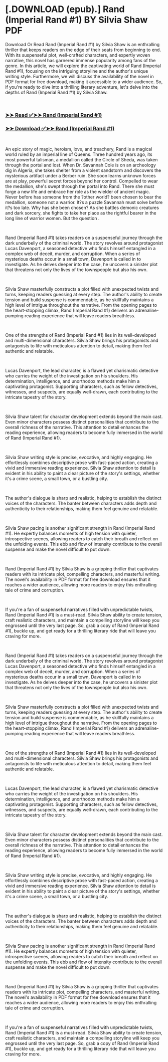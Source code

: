 # [.DOWNLOAD (epub).] Rand (Imperial Rand #1) BY Silvia Shaw PDF

<p>Download Or Read Rand (Imperial Rand #1) by Silvia Shaw is an enthralling thriller that keeps readers on the edge of their seats from beginning to end. With its suspenseful plot, well-crafted characters, and expertly woven narrative, this novel has garnered immense popularity among fans of the genre. In this article, we will explore the captivating world of Rand (Imperial Rand #1), focusing on the intriguing storyline and the author's unique writing style. Furthermore, we will discuss the availability of the novel in PDF format for free download, making it accessible to a wider audience. So, if you're ready to dive into a thrilling literary adventure, let's delve into the depths of Rand (Imperial Rand #1) by Silvia Shaw.</p>
<p>&nbsp;</p>

### [➤➤ Read ✅➤➤ Rand (Imperial Rand #1)](https://pdfwebsitebooks.blogspot.com/id/58472223)

### [➤➤ Download ✅➤➤ Rand (Imperial Rand #1)](https://pdfwebsitebooks.blogspot.com/id/58472223)

<p>&nbsp;</p>
<p>An epic story of magic, heroism, love, and treachery, Rand is a magical world ruled by an imperial line of Queens. Three hundred years ago, its most powerful talisman, a medallion called the Circle of Sheda, was taken through the portal and lost. When Dr. Savannah Cole is on an archeology dig in Algeria, she takes shelter from a violent sandstorm and discovers the mysterious artifact under a Berber ruin. She soon learns unknown forces are at play, powerful secret forces beyond her control. Compelled to wear the medallion, she's swept through the portal into Rand. There she must forge a new life and embrace her role as the wielder of ancient magic. Never before has someone from the ?other world? been chosen to bear the medallion, someone not a warrior. It?s a puzzle Savannah must solve before it?s too late. Why has she been chosen? As she battles demonic creatures and dark sorcery, she fights to take her place as the rightful bearer in the long line of warrior women. But the question .</p>
<p>&nbsp;</p>
<p>Rand (Imperial Rand #1) takes readers on a suspenseful journey through the dark underbelly of the criminal world. The story revolves around protagonist Lucas Davenport, a seasoned detective who finds himself entangled in a complex web of deceit, murder, and corruption. When a series of mysterious deaths occur in a small town, Davenport is called in to investigate. As he delves deeper into the case, he uncovers a sinister plot that threatens not only the lives of the townspeople but also his own.</p>
<p>&nbsp;</p>
<p>Silvia Shaw masterfully constructs a plot filled with unexpected twists and turns, keeping readers guessing at every step. The author's ability to create tension and build suspense is commendable, as he skillfully maintains a high level of intrigue throughout the narrative. From the opening pages to the heart-stopping climax, Rand (Imperial Rand #1) delivers an adrenaline-pumping reading experience that will leave readers breathless.</p>
<p>&nbsp;</p>
<p>One of the strengths of Rand (Imperial Rand #1) lies in its well-developed and multi-dimensional characters. Silvia Shaw brings his protagonists and antagonists to life with meticulous attention to detail, making them feel authentic and relatable.</p>
<p>&nbsp;</p>
<p>Lucas Davenport, the lead character, is a flawed yet charismatic detective who carries the weight of the investigation on his shoulders. His determination, intelligence, and unorthodox methods make him a captivating protagonist. Supporting characters, such as fellow detectives, witnesses, and suspects, are equally well-drawn, each contributing to the intricate tapestry of the story.</p>
<p>&nbsp;</p>
<p>Silvia Shaw talent for character development extends beyond the main cast. Even minor characters possess distinct personalities that contribute to the overall richness of the narrative. This attention to detail enhances the reading experience, allowing readers to become fully immersed in the world of Rand (Imperial Rand #1).</p>
<p>&nbsp;</p>
<p>Silvia Shaw writing style is precise, evocative, and highly engaging. He effortlessly combines descriptive prose with fast-paced action, creating a vivid and immersive reading experience. Silvia Shaw attention to detail is evident in his ability to paint a clear picture of the story's settings, whether it's a crime scene, a small town, or a bustling city.</p>
<p>&nbsp;</p>
<p>The author's dialogue is sharp and realistic, helping to establish the distinct voices of the characters. The banter between characters adds depth and authenticity to their relationships, making them feel genuine and relatable.</p>
<p>&nbsp;</p>
<p>Silvia Shaw pacing is another significant strength in Rand (Imperial Rand #1). He expertly balances moments of high tension with quieter, introspective scenes, allowing readers to catch their breath and reflect on the unfolding events. This ebb and flow of intensity contribute to the overall suspense and make the novel difficult to put down.</p>
<p>&nbsp;</p>
<p>Rand (Imperial Rand #1) by Silvia Shaw is a gripping thriller that captivates readers with its intricate plot, compelling characters, and masterful writing. The novel's availability in PDF format for free download ensures that it reaches a wider audience, allowing more readers to enjoy this enthralling tale of crime and corruption.</p>
<p>&nbsp;</p>
<p>If you're a fan of suspenseful narratives filled with unpredictable twists, Rand (Imperial Rand #1) is a must-read. Silvia Shaw ability to create tension, craft realistic characters, and maintain a compelling storyline will keep you engrossed until the very last page. So, grab a copy of Rand (Imperial Rand #1), buckle up, and get ready for a thrilling literary ride that will leave you craving for more.</p>
<p>&nbsp;</p>
<p>Rand (Imperial Rand #1) takes readers on a suspenseful journey through the dark underbelly of the criminal world. The story revolves around protagonist Lucas Davenport, a seasoned detective who finds himself entangled in a complex web of deceit, murder, and corruption. When a series of mysterious deaths occur in a small town, Davenport is called in to investigate. As he delves deeper into the case, he uncovers a sinister plot that threatens not only the lives of the townspeople but also his own.</p>
<p>&nbsp;</p>
<p>Silvia Shaw masterfully constructs a plot filled with unexpected twists and turns, keeping readers guessing at every step. The author's ability to create tension and build suspense is commendable, as he skillfully maintains a high level of intrigue throughout the narrative. From the opening pages to the heart-stopping climax, Rand (Imperial Rand #1) delivers an adrenaline-pumping reading experience that will leave readers breathless.</p>
<p>&nbsp;</p>
<p>One of the strengths of Rand (Imperial Rand #1) lies in its well-developed and multi-dimensional characters. Silvia Shaw brings his protagonists and antagonists to life with meticulous attention to detail, making them feel authentic and relatable.</p>
<p>&nbsp;</p>
<p>Lucas Davenport, the lead character, is a flawed yet charismatic detective who carries the weight of the investigation on his shoulders. His determination, intelligence, and unorthodox methods make him a captivating protagonist. Supporting characters, such as fellow detectives, witnesses, and suspects, are equally well-drawn, each contributing to the intricate tapestry of the story.</p>
<p>&nbsp;</p>
<p>Silvia Shaw talent for character development extends beyond the main cast. Even minor characters possess distinct personalities that contribute to the overall richness of the narrative. This attention to detail enhances the reading experience, allowing readers to become fully immersed in the world of Rand (Imperial Rand #1).</p>
<p>&nbsp;</p>
<p>Silvia Shaw writing style is precise, evocative, and highly engaging. He effortlessly combines descriptive prose with fast-paced action, creating a vivid and immersive reading experience. Silvia Shaw attention to detail is evident in his ability to paint a clear picture of the story's settings, whether it's a crime scene, a small town, or a bustling city.</p>
<p>&nbsp;</p>
<p>The author's dialogue is sharp and realistic, helping to establish the distinct voices of the characters. The banter between characters adds depth and authenticity to their relationships, making them feel genuine and relatable.</p>
<p>&nbsp;</p>
<p>Silvia Shaw pacing is another significant strength in Rand (Imperial Rand #1). He expertly balances moments of high tension with quieter, introspective scenes, allowing readers to catch their breath and reflect on the unfolding events. This ebb and flow of intensity contribute to the overall suspense and make the novel difficult to put down.</p>
<p>&nbsp;</p>
<p>Rand (Imperial Rand #1) by Silvia Shaw is a gripping thriller that captivates readers with its intricate plot, compelling characters, and masterful writing. The novel's availability in PDF format for free download ensures that it reaches a wider audience, allowing more readers to enjoy this enthralling tale of crime and corruption.</p>
<p>&nbsp;</p>
<p>If you're a fan of suspenseful narratives filled with unpredictable twists, Rand (Imperial Rand #1) is a must-read. Silvia Shaw ability to create tension, craft realistic characters, and maintain a compelling storyline will keep you engrossed until the very last page. So, grab a copy of Rand (Imperial Rand #1), buckle up, and get ready for a thrilling literary ride that will leave you craving for more.</p>
<p>&nbsp;</p>
